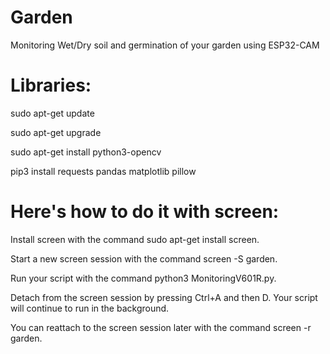 # Garden
Monitoring Wet/Dry soil and germination of your garden using ESP32-CAM

# Libraries:
sudo apt-get update

sudo apt-get upgrade

sudo apt-get install python3-opencv

pip3 install requests pandas matplotlib pillow


# Here's how to do it with screen:

Install screen with the command sudo apt-get install screen.

Start a new screen session with the command screen -S garden.

Run your script with the command python3 MonitoringV601R.py.

Detach from the screen session by pressing Ctrl+A and then D. Your script will continue to run in the background.

You can reattach to the screen session later with the command screen -r garden.
